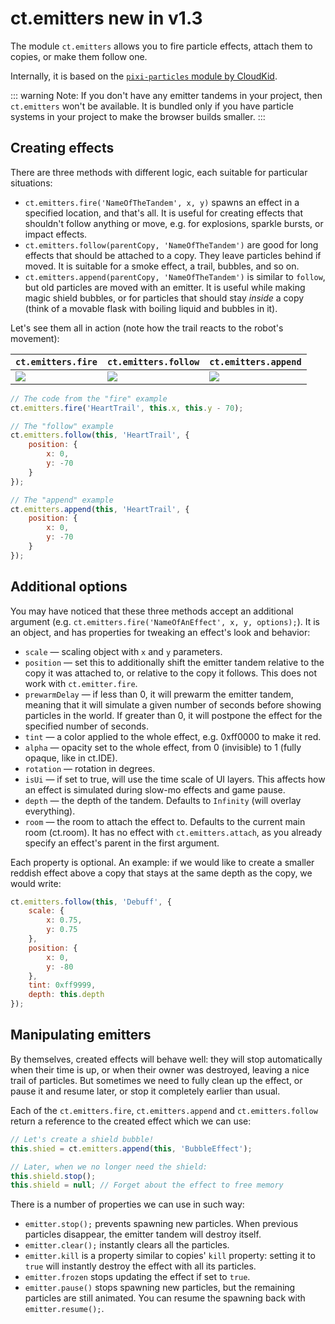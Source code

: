 # ct.emitters <badge>new in v1.3</badge>

The module `ct.emitters` allows you to fire particle effects, attach them to copies, or make them follow one.

Internally, it is based on the [`pixi-particles` module by CloudKid](https://github.com/pixijs/pixi-particles).

::: warning Note:
If you don't have any emitter tandems in your project, then `ct.emitters` won't be available. It is bundled only if you have particle systems in your project to make the browser builds smaller.
:::

## Creating effects

There are three methods with different logic, each suitable for particular situations:

* `ct.emitters.fire('NameOfTheTandem', x, y)` spawns an effect in a specified location, and that's all. It is useful for creating effects that shouldn't follow anything or move, e.g. for explosions, sparkle bursts, or impact effects.
* `ct.emitters.follow(parentCopy, 'NameOfTheTandem')` are good for long effects that should be attached to a copy. They leave particles behind if moved. It is suitable for a smoke effect, a trail, bubbles, and so on.
* `ct.emitters.append(parentCopy, 'NameOfTheTandem')` is similar to `follow`, but old particles are moved with an emitter. It is useful while making magic shield bubbles, or for particles that should stay *inside* a copy (think of a movable flask with boiling liquid and bubbles in it).

Let's see them all in action (note how the trail reacts to the robot's movement):

`ct.emitters.fire` | `ct.emitters.follow` | `ct.emitters.append`
-|-|-
![](./images/emittersFire.gif) | ![](./images/emittersFollow.gif) | ![](./images/emittersAppend.gif)

```js
// The code from the "fire" example
ct.emitters.fire('HeartTrail', this.x, this.y - 70);
```

```js
// The "follow" example
ct.emitters.follow(this, 'HeartTrail', {
    position: {
        x: 0,
        y: -70
    }
});
```

```js
// The "append" example
ct.emitters.append(this, 'HeartTrail', {
    position: {
        x: 0,
        y: -70
    }
});
```

## Additional options

You may have noticed that these three methods accept an additional argument (e.g. `ct.emitters.fire('NameOfAnEffect', x, y, options);`). It is an object, and has properties for tweaking an effect's look and behavior:

* `scale` — scaling object with `x` and `y` parameters.
* `position` — set this to additionally shift the emitter tandem relative to the copy it was attached to, or relative to the copy it follows. This does not work with `ct.emitter.fire`.
* `prewarmDelay` — if less than 0, it will prewarm the emitter tandem, meaning that it will simulate a given number of seconds before showing particles in the world. If greater than 0, it will postpone the effect for the specified number of seconds.
* `tint` — a color applied to the whole effect, e.g. 0xff0000 to make it red.
* `alpha` — opacity set to the whole effect, from 0 (invisible) to 1 (fully opaque, like in ct.IDE).
* `rotation` — rotation in degrees.
* `isUi` — if set to true, will use the time scale of UI layers. This affects how an effect is simulated during slow-mo effects and game pause.
* `depth` — the depth of the tandem. Defaults to `Infinity` (will overlay everything).
* `room` — the room to attach the effect to. Defaults to the current main room (ct.room). It has no effect with `ct.emitters.attach`, as you already specify an effect's parent in the first argument.

Each property is optional. An example: if we would like to create a smaller reddish effect above a copy that stays at the same depth as the copy, we would write:

```js
ct.emitters.follow(this, 'Debuff', {
    scale: {
        x: 0.75,
        y: 0.75
    },
    position: {
        x: 0,
        y: -80
    },
    tint: 0xff9999,
    depth: this.depth
});
```

## Manipulating emitters

By themselves, created effects will behave well: they will stop automatically when their time is up, or when their owner was destroyed, leaving a nice trail of particles. But sometimes we need to fully clean up the effect, or pause it and resume later, or stop it completely earlier than usual.

Each of the `ct.emitters.fire`, `ct.emitters.append` and `ct.emitters.follow` return a reference to the created effect which we can use:

```js
// Let's create a shield bubble!
this.shied = ct.emitters.append(this, 'BubbleEffect');

// Later, when we no longer need the shield:
this.shield.stop();
this.shield = null; // Forget about the effect to free memory
```

There is a number of properties we can use in such way:

* `emitter.stop();` prevents spawning new particles. When previous particles disappear, the emitter tandem will destroy itself.
* `emitter.clear();` instantly clears all the particles.
* `emitter.kill` is a property similar to copies' `kill` property: setting it to `true` will instantly destroy the effect with all its particles.
* `emitter.frozen` stops updating the effect if set to `true`.
* `emitter.pause()` stops spawning new particles, but the remaining particles are still animated. You can resume the spawning back with `emitter.resume();`.
